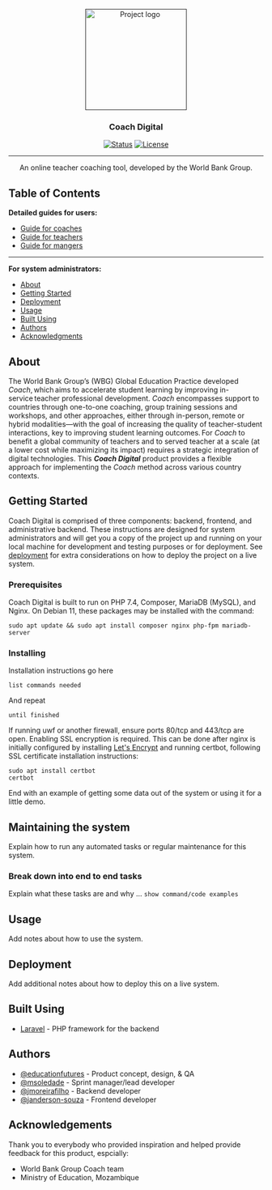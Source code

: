 <p align="center">
  <a href="" rel="noopener">
 <img width=200px height=200px src="https://avatars.githubusercontent.com/u/105060288?s=400&u=f87d168238dae0200943f1711c51d7be151b5919&v=4" alt="Project logo"></a>
</p>

<h3 align="center">Coach Digital</h3>

<div align="center">

  [![Status](https://img.shields.io/badge/status-active-success.svg)](https://github.com/WBG-Coach) 
   [![License](https://img.shields.io/badge/license-TBD-blue.svg)](/LICENSE)

</div>

---

<p align="center"> An online teacher coaching tool, developed by the World Bank Group.
    <br> 
</p>

## Table of Contents

**Detailed guides for users:**

- [Guide for coaches](./Coaches.md)
- [Guide for teachers](./Teachers.md)
- [Guide for mangers](./Managers.md)

---

**For system administrators:**

- [About](#about)
- [Getting Started](#getting_started)
- [Deployment](#deployment)
- [Usage](#usage)
- [Built Using](#built_using)
- [Authors](#authors)
- [Acknowledgments](#acknowledgement)

## About <a name = "about"></a>
The World Bank Group’s (WBG) Global Education Practice developed *Coach*, which aims to accelerate student learning by improving in-service teacher professional development. *Coach* encompasses support to countries through one-to-one coaching, group training sessions and workshops, and other approaches, either through in-person, remote or hybrid modalities—with the goal of increasing the quality of teacher-student interactions, key to improving student learning outcomes. For *Coach* to benefit a global community of teachers and to served teacher at a scale (at a lower cost while maximizing its impact) requires a strategic integration of digital technologies. This ***Coach Digital*** product provides a flexible approach for implementing the *Coach* method across various country contexts.

## Getting Started <a name = "getting_started"></a>
Coach Digital is comprised of three components: backend, frontend, and administrative backend. These instructions are designed for system administrators and will get you a copy of the project up and running on your local machine for development and testing purposes or for deployment. See [deployment](#deployment) for extra considerations on how to deploy the project on a live system.

### Prerequisites
 Coach Digital is built to run on PHP 7.4, Composer, MariaDB (MySQL), and Nginx. On Debian 11, these packages may be installed with the command:

```
sudo apt update && sudo apt install composer nginx php-fpm mariadb-server 
```

### Installing
Installation instructions go here

```
list commands needed 
```

And repeat

```
until finished
```

If running uwf or another firewall, ensure ports 80/tcp and 443/tcp are open. Enabling SSL encryption is required. This can be done after nginx is initially configured by installing [Let's Encrypt](https://letsencrypt.org) and running certbot, following SSL certificate installation instructions:

```
sudo apt install certbot
certbot
```


End with an example of getting some data out of the system or using it for a little demo.

## Maintaining the system <a name = "maintenance"></a>
Explain how to run any automated tasks or regular maintenance for this system.

### Break down into end to end tasks
Explain what these tasks are and why ... `show command/code examples`

## Usage <a name="usage"></a>
Add notes about how to use the system.

## Deployment <a name = "deployment"></a>
Add additional notes about how to deploy this on a live system.

## Built Using <a name = "built_using"></a>
- [Laravel](https://laravel.com) - PHP framework for the backend

## Authors <a name = "authors"></a>
- [@educationfutures](https://github.com/educationfutures) - Product concept, design, & QA
- [@msoledade](https://github.com/msoledade) - Sprint manager/lead developer
- [@jmoreirafilho](https://github.com/jmoreirafilho) - Backend developer
- [@janderson-souza](https://github.com/janderson-souza) - Frontend developer


## Acknowledgements <a name = "acknowledgement"></a>
Thank you to everybody who provided inspiration and helped provide feedback for this product, espcially:
- World Bank Group Coach team
- Ministry of Education, Mozambique